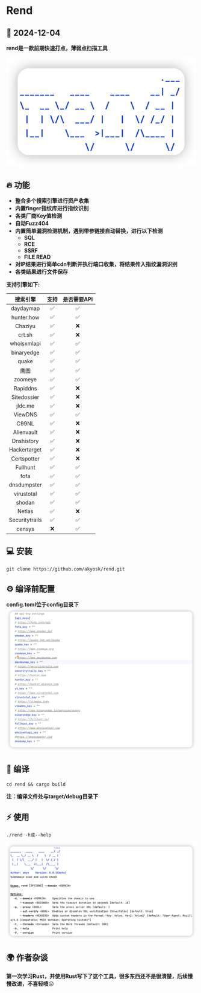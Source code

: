 # Rend

## 📅 2024-12-04

**rend是一款前期快速打点，薄弱点扫描工具**

![image-20241204135558006](img/image-20241204135558006.png)

## 🔥 功能

- **整合多个搜索引擎进行资产收集**
- **内置finger指纹库进行指纹识别**
- **各类厂商Key值检测**
- **自动Fuzz404**
- **内置简单漏洞检测机制，遇到带参链接自动替换，进行以下检测**
  - **SQL**
  - **RCE**
  - **SSRF**
  - **FILE READ**
- **对IP结果进行简单cdn判断并执行端口收集，将结果传入指纹漏洞识别**
- **各类结果进行文件保存**

**支持引擎如下:**

|    搜索引擎    | 支持 | 是否需要API |
| :------------: | :--: | :---------: |
|   daydaymap    |  ✅   |      ✅      |
|   hunter.how   |  ✅   |      ✅      |
|    Chaziyu     |  ✅   |      ❌      |
|     crt.sh     |  ✅   |      ❌      |
|  whoisxmlapi   |  ✅   |      ✅      |
|   binaryedge   |  ✅   |      ✅      |
|     quake      |  ✅   |      ✅      |
|      鹰图      |  ✅   |      ✅      |
|    zoomeye     |  ✅   |      ✅      |
|    Rapiddns    |  ✅   |      ❌      |
|  Sitedossier   |  ✅   |      ❌      |
|    jldc.me     |  ✅   |      ❌      |
|    ViewDNS     |  ✅   |      ✅      |
|     C99NL      |  ✅   |      ❌      |
|   Alienvault   |  ✅   |      ❌      |
|   Dnshistory   |  ✅   |      ❌      |
|  Hackertarget  |  ✅   |      ❌      |
|  Certspotter   |  ✅   |      ❌      |
|    Fullhunt    |  ✅   |      ✅      |
|      fofa      |  ✅   |      ✅      |
|  dnsdumpster   |  ✅   |      ✅      |
|   virustotal   |  ✅   |      ✅      |
|     shodan     |  ✅   |      ✅      |
|     Netlas     |  ✅   |      ❌      |
| Securitytrails |  ✅   |      ✅      |
|     censys     |  ❌   |      ✅      |



## 💻 安装

~~~shell
git clone https://github.com/akyosk/rend.git
~~~

## ⚙️ 编译前配置

**config.toml位于config目录下**
![image-20241204141247015.png](img/image-20241204141247015.png)

## 🎉 编译

~~~shell
cd rend && cargo build
~~~

**注：编译文件处与target/debug目录下**

## ⚡️ 使用

~~~shell
./rend -h或--help
~~~

![image-20241204140411914](img/image-20241204140411914.png)

## 🌍 作者杂谈

**第一次学习Rust，并使用Rust写下了这个工具，很多东西还不是很清楚，后续慢慢改进，不喜轻喷**😝

